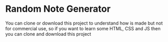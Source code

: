 # Random Note Generator

You can clone or download this project to understand how is made but not for commercial use, so if you want to learn some HTML, CSS and JS then you can clone and download this project
